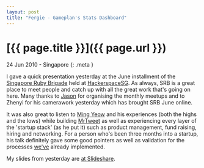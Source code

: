 ```yaml
---
layout: post
title: "Fergie - Gameplan's Stats Dashboard"
---
```


# [{{ page.title }}]({{ page.url }})

24 Jun 2010 - Singapore
{: .meta }

I gave a quick presentation yesterday at the June installment of the [Singapore Ruby Brigade](http://groups.google.com/group/singapore-rb) held at [HackerspaceSG](http://hackerspace.sg/). As always, SRB is a great place to meet people and catch up with all the great work that's going on here. Many thanks to [Jason](http://twitter.com/jasonong) for organising the monthly meetups and to Zhenyi for his camerawork yesterday which has brought SRB June online.

It was also great to listen to [Ming Yeow](http://twitter.com/mingyeow) and his experiences (both the highs and the lows) while building [MrTweet](http://mrtweet.com/) as well as experiencing every layer of the 'startup stack' (as he put it) such as product management, fund raising, hiring and networking. For a person who's been three months into a startup, his talk definitely gave some good pointers as well as validation for the processes [we've](http://gameplanapp.com) already implemented.

My slides from yesterday are [at Slideshare](http://www.slideshare.net/gameplanapp/gameplans-panicinspired-stats-dashboard-called-fergie).
